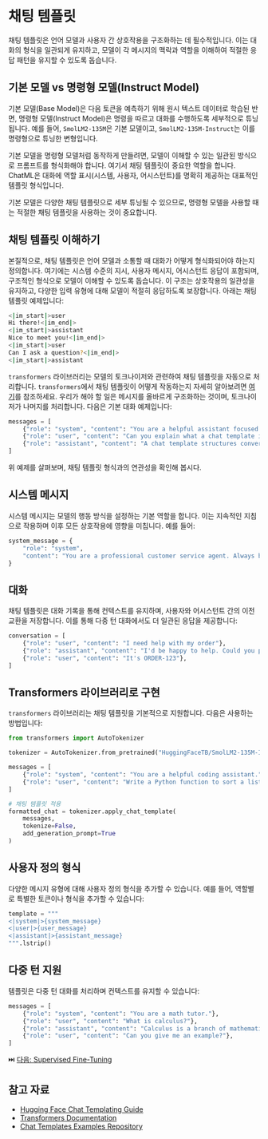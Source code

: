 # 채팅 템플릿

채팅 템플릿은 언어 모델과 사용자 간 상호작용을 구조화하는 데 필수적입니다. 이는 대화의 형식을 일관되게 유지하고, 모델이 각 메시지의 맥락과 역할을 이해하여 적절한 응답 패턴을 유지할 수 있도록 돕습니다.

## 기본 모델 vs 명령형 모델(Instruct Model)

기본 모델(Base Model)은 다음 토큰을 예측하기 위해 원시 텍스트 데이터로 학습된 반면, 명령형 모델(Instruct Model)은 명령을 따르고 대화를 수행하도록 세부적으로 튜닝됩니다. 예를 들어, `SmolLM2-135M`은 기본 모델이고, `SmolLM2-135M-Instruct`는 이를 명령형으로 튜닝한 변형입니다.

기본 모델을 명령형 모델처럼 동작하게 만들려면, 모델이 이해할 수 있는 일관된 방식으로 프롬프트를 형식화해야 합니다. 여기서 채팅 템플릿이 중요한 역할을 합니다. ChatML은 대화에 역할 표시(시스템, 사용자, 어시스턴트)를 명확히 제공하는 대표적인 템플릿 형식입니다.

기본 모델은 다양한 채팅 템플릿으로 세부 튜닝될 수 있으므로, 명령형 모델을 사용할 때는 적절한 채팅 템플릿을 사용하는 것이 중요합니다.

## 채팅 템플릿 이해하기

본질적으로, 채팅 템플릿은 언어 모델과 소통할 때 대화가 어떻게 형식화되어야 하는지 정의합니다. 여기에는 시스템 수준의 지시, 사용자 메시지, 어시스턴트 응답이 포함되며, 구조적인 형식으로 모델이 이해할 수 있도록 돕습니다. 이 구조는 상호작용의 일관성을 유지하고, 다양한 입력 유형에 대해 모델이 적절히 응답하도록 보장합니다. 아래는 채팅 템플릿 예제입니다:

```sh
<|im_start|>user
Hi there!<|im_end|>
<|im_start|>assistant
Nice to meet you!<|im_end|>
<|im_start|>user
Can I ask a question?<|im_end|>
<|im_start|>assistant
```

`transformers` 라이브러리는 모델의 토크나이저와 관련하여 채팅 템플릿을 자동으로 처리합니다. `transformers`에서 채팅 템플릿이 어떻게 작동하는지 자세히 알아보려면 [여기](https://huggingface.co/docs/transformers/en/chat_templating#how-do-i-use-chat-templates)를 참조하세요. 우리가 해야 할 일은 메시지를 올바르게 구조화하는 것이며, 토크나이저가 나머지를 처리합니다. 다음은 기본 대화 예제입니다:

```python
messages = [
    {"role": "system", "content": "You are a helpful assistant focused on technical topics."},
    {"role": "user", "content": "Can you explain what a chat template is?"},
    {"role": "assistant", "content": "A chat template structures conversations between users and AI models..."}
]
```

위 예제를 살펴보며, 채팅 템플릿 형식과의 연관성을 확인해 봅시다.

## 시스템 메시지

시스템 메시지는 모델의 행동 방식을 설정하는 기본 역할을 합니다. 이는 지속적인 지침으로 작용하며 이후 모든 상호작용에 영향을 미칩니다. 예를 들어:

```python
system_message = {
    "role": "system",
    "content": "You are a professional customer service agent. Always be polite, clear, and helpful."
}
```

## 대화

채팅 템플릿은 대화 기록을 통해 컨텍스트를 유지하며, 사용자와 어시스턴트 간의 이전 교환을 저장합니다. 이를 통해 다중 턴 대화에서도 더 일관된 응답을 제공합니다:

```python
conversation = [
    {"role": "user", "content": "I need help with my order"},
    {"role": "assistant", "content": "I'd be happy to help. Could you provide your order number?"},
    {"role": "user", "content": "It's ORDER-123"},
]
```

## Transformers 라이브러리로 구현

`transformers` 라이브러리는 채팅 템플릿을 기본적으로 지원합니다. 다음은 사용하는 방법입니다:

```python
from transformers import AutoTokenizer

tokenizer = AutoTokenizer.from_pretrained("HuggingFaceTB/SmolLM2-135M-Instruct")

messages = [
    {"role": "system", "content": "You are a helpful coding assistant."},
    {"role": "user", "content": "Write a Python function to sort a list"},
]

# 채팅 템플릿 적용
formatted_chat = tokenizer.apply_chat_template(
    messages,
    tokenize=False,
    add_generation_prompt=True
)
```

## 사용자 정의 형식

다양한 메시지 유형에 대해 사용자 정의 형식을 추가할 수 있습니다. 예를 들어, 역할별로 특별한 토큰이나 형식을 추가할 수 있습니다:

```python
template = """
<|system|>{system_message}
<|user|>{user_message}
<|assistant|>{assistant_message}
""".lstrip()
```

## 다중 턴 지원

템플릿은 다중 턴 대화를 처리하며 컨텍스트를 유지할 수 있습니다:

```python
messages = [
    {"role": "system", "content": "You are a math tutor."},
    {"role": "user", "content": "What is calculus?"},
    {"role": "assistant", "content": "Calculus is a branch of mathematics..."},
    {"role": "user", "content": "Can you give me an example?"},
]
```

⏭️ [다음: Supervised Fine-Tuning](./supervised_fine_tuning.md)

## 참고 자료

- [Hugging Face Chat Templating Guide](https://huggingface.co/docs/transformers/main/en/chat_templating)
- [Transformers Documentation](https://huggingface.co/docs/transformers)
- [Chat Templates Examples Repository](https://github.com/chujiezheng/chat_templates) 